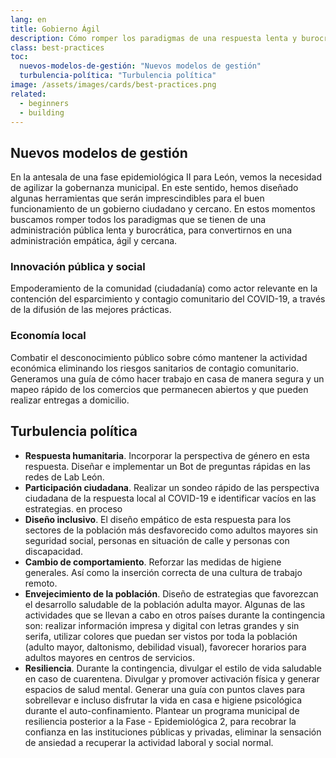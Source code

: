 ```yaml
---
lang: en
title: Gobierno Ágil
description: Cómo romper los paradigmas de una respuesta lenta y burocrática.
class: best-practices
toc:
  nuevos-modelos-de-gestión: "Nuevos modelos de gestión"
  turbulencia-política: "Turbulencia política"
image: /assets/images/cards/best-practices.png
related:
  - beginners
  - building
---
```


## Nuevos modelos de gestión

En la antesala de una fase epidemiológica II para León, vemos la necesidad de agilizar la gobernanza municipal. En este sentido, hemos diseñado algunas herramientas que serán imprescindibles para el buen funcionamiento de un gobierno ciudadano y cercano. En estos momentos buscamos romper todos los paradigmas que se tienen de una administración pública lenta y burocrática, para convertirnos en una administración empática, ágil y cercana.


### Innovación pública y social

Empoderamiento de la comunidad (ciudadanía) como actor relevante en la contención del esparcimiento y contagio comunitario del COVID-19, a través de la difusión de las mejores prácticas.

### Economía local

Combatir el desconocimiento público sobre cómo mantener la actividad económica eliminando los riesgos sanitarios de contagio comunitario. Generamos una guía de cómo hacer trabajo en casa de manera segura y un mapeo rápido de los comercios que permanecen abiertos y que pueden realizar entregas a domicilio.

## Turbulencia política

- **Respuesta humanitaria**. Incorporar la perspectiva de género en esta respuesta. Diseñar e implementar un Bot de preguntas rápidas en las redes de Lab León.
- **Participación ciudadana**. Realizar un sondeo rápido de las perspectiva ciudadana de la respuesta local al COVID-19 e identificar vacíos en las estrategias.  en proceso
- **Diseño inclusivo**. El diseño empático de esta respuesta para los sectores de la población más desfavorecido como adultos mayores sin seguridad social, personas en situación de calle y personas con discapacidad.
- **Cambio de comportamiento**. Reforzar las medidas de higiene generales. Así como la inserción correcta de una cultura de trabajo remoto.
- **Envejecimiento de la población**. Diseño de estrategias que favorezcan el desarrollo saludable de la población adulta mayor. Algunas de las actividades que se llevan a cabo en otros países durante la contingencia son: realizar información impresa y digital con letras grandes y sin serifa, utilizar colores que puedan ser vistos por toda la población (adulto mayor, daltonismo, debilidad visual), favorecer horarios para adultos mayores en centros de servicios.
- **Resiliencia**. Durante la contingencia, divulgar el estilo de vida saludable en caso de cuarentena. Divulgar y promover activación física y generar espacios de salud mental. Generar una guía con puntos claves para sobrellevar e incluso disfrutar la vida en casa e higiene psicológica durante el auto-confinamiento. Plantear un programa municipal de resiliencia posterior a la Fase - Epidemiológica 2, para recobrar la confianza en las instituciones públicas y privadas, eliminar la sensación de ansiedad a recuperar la actividad laboral y social normal.
